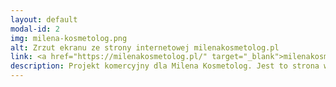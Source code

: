 ```yaml
---
layout: default
modal-id: 2
img: milena-kosmetolog.png
alt: Zrzut ekranu ze strony internetowej milenakosmetolog.pl
link: <a href="https://milenakosmetolog.pl/" target="_blank">milenakosmetolog.pl</a>
description: Projekt komercyjny dla Milena Kosmetolog. Jest to strona wizytówkowa firmy. Zawiera niezbędne dane kontaktowe, opis oferowanych zabiegów kosmetologicznych oraz przekierowanie do platformy rezerwacji wizyt Booksy.
---
```

